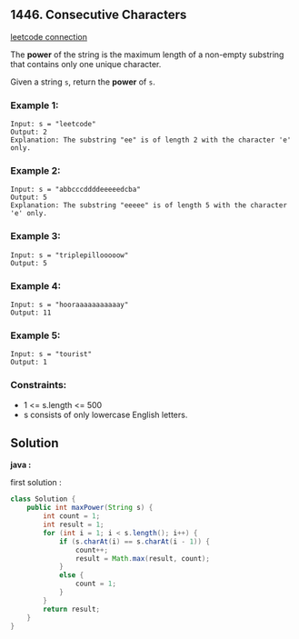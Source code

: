 ## 1446. Consecutive Characters

[leetcode connection](https://leetcode.com/problems/consecutive-characters/)

The **power** of the string is the maximum length of a non-empty substring that contains only one unique character.

Given a string `s`, return the **power** of `s`.

### Example 1:
```
Input: s = "leetcode"
Output: 2
Explanation: The substring "ee" is of length 2 with the character 'e' only.
```

### Example 2:
```
Input: s = "abbcccddddeeeeedcba"
Output: 5
Explanation: The substring "eeeee" is of length 5 with the character 'e' only.
```

### Example 3:
```
Input: s = "triplepillooooow"
Output: 5
```

### Example 4:
```
Input: s = "hooraaaaaaaaaaay"
Output: 11
```

### Example 5:
```
Input: s = "tourist"
Output: 1
```

### Constraints:

* 1 <= s.length <= 500
* s consists of only lowercase English letters.

## Solution

**java :**

first solution :
```java
class Solution {
    public int maxPower(String s) {
        int count = 1;
        int result = 1;
        for (int i = 1; i < s.length(); i++) {
            if (s.charAt(i) == s.charAt(i - 1)) {
                count++;
                result = Math.max(result, count);
            }
            else {
                count = 1;
            }
        }
        return result;
    }
}
```